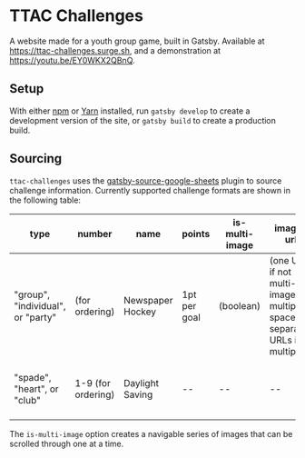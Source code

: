 # TTAC Challenges

A website made for a youth group game, built in Gatsby. Available at <https://ttac-challenges.surge.sh>, and a demonstration at <https://youtu.be/EY0WKX2QBnQ>.

## Setup

With either [npm](https://www.npmjs.com/) or [Yarn](https://classic.yarnpkg.com/en/docs/install/) installed, run `gatsby develop` to create a development version of the site, or `gatsby build` to create a production build.

## Sourcing

`ttac-challenges` uses the [gatsby-source-google-sheets](https://www.gatsbyjs.com/plugins/gatsby-source-google-sheets/) plugin to source challenge information. Currently supported challenge formats are shown in the following table:

| type                              | number             | name             | points       | is-multi-image | image-url                                                               | instructions                                      |
| --------------------------------- | ------------------ | ---------------- | ------------ | -------------- | ----------------------------------------------------------------------- | ------------------------------------------------- |
| "group", "individual", or "party" | (for ordering)     | Newspaper Hockey | 1pt per goal | (boolean)      | (one URL if not multi-image, multiple space-separated URLs if multiple) | --                                                |
| "spade", "heart", or "club"       | 1-9 (for ordering) | Daylight Saving  | --           | --             | --                                                                      | Everyone except you must move one seat backwards. |

The `is-multi-image` option creates a navigable series of images that can be scrolled through one at a time.
